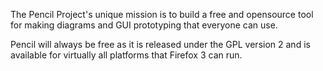 The Pencil Project's unique mission is to build a free and opensource tool for making diagrams and GUI prototyping that everyone can use.

Pencil will always be free as it is released under the GPL version 2 and is available for virtually all platforms that Firefox 3 can run.